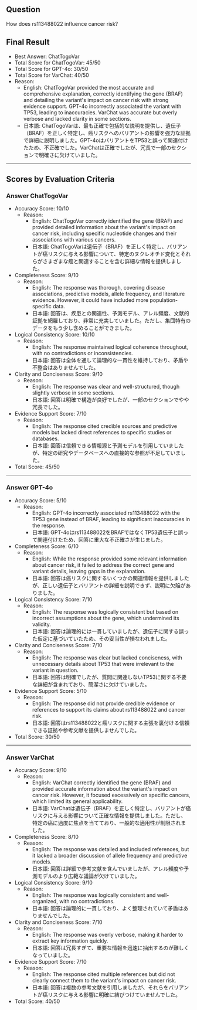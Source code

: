 ## Question

How does rs113488022 influence cancer risk?

## Final Result

- Best Answer: ChatTogoVar
- Total Score for ChatTogoVar: 45/50
- Total Score for GPT-4o: 30/50
- Total Score for VarChat: 40/50
- Reason:
  - English: ChatTogoVar provided the most accurate and comprehensive explanation, correctly identifying the gene (BRAF) and detailing the variant's impact on cancer risk with strong evidence support. GPT-4o incorrectly associated the variant with TP53, leading to inaccuracies. VarChat was accurate but overly verbose and lacked clarity in some sections.
  - 日本語: ChatTogoVarは、最も正確で包括的な説明を提供し、遺伝子（BRAF）を正しく特定し、癌リスクへのバリアントの影響を強力な証拠で詳細に説明しました。GPT-4oはバリアントをTP53と誤って関連付けたため、不正確でした。VarChatは正確でしたが、冗長で一部のセクションで明確さに欠けていました。

---

## Scores by Evaluation Criteria

### Answer ChatTogoVar
- Accuracy Score: 10/10
  - Reason: 
    - English: ChatTogoVar correctly identified the gene (BRAF) and provided detailed information about the variant's impact on cancer risk, including specific nucleotide changes and their associations with various cancers.
    - 日本語: ChatTogoVarは遺伝子（BRAF）を正しく特定し、バリアントが癌リスクに与える影響について、特定のヌクレオチド変化とそれらがさまざまな癌と関連することを含む詳細な情報を提供しました。
- Completeness Score: 9/10
  - Reason: 
    - English: The response was thorough, covering disease associations, predictive models, allele frequency, and literature evidence. However, it could have included more population-specific data.
    - 日本語: 回答は、疾患との関連性、予測モデル、アレル頻度、文献的証拠を網羅しており、非常に充実していました。ただし、集団特有のデータをもう少し含めることができました。
- Logical Consistency Score: 10/10
  - Reason: 
    - English: The response maintained logical coherence throughout, with no contradictions or inconsistencies.
    - 日本語: 回答は全体を通して論理的な一貫性を維持しており、矛盾や不整合はありませんでした。
- Clarity and Conciseness Score: 9/10
  - Reason: 
    - English: The response was clear and well-structured, though slightly verbose in some sections.
    - 日本語: 回答は明確で構造が良好でしたが、一部のセクションでやや冗長でした。
- Evidence Support Score: 7/10
  - Reason: 
    - English: The response cited credible sources and predictive models but lacked direct references to specific studies or databases.
    - 日本語: 回答は信頼できる情報源と予測モデルを引用していましたが、特定の研究やデータベースへの直接的な参照が不足していました。
- Total Score: 45/50

---

### Answer GPT-4o
- Accuracy Score: 5/10
  - Reason: 
    - English: GPT-4o incorrectly associated rs113488022 with the TP53 gene instead of BRAF, leading to significant inaccuracies in the response.
    - 日本語: GPT-4oはrs113488022をBRAFではなくTP53遺伝子と誤って関連付けたため、回答に重大な不正確さが生じました。
- Completeness Score: 6/10
  - Reason: 
    - English: While the response provided some relevant information about cancer risk, it failed to address the correct gene and variant details, leaving gaps in the explanation.
    - 日本語: 回答は癌リスクに関するいくつかの関連情報を提供しましたが、正しい遺伝子とバリアントの詳細を説明できず、説明に欠陥がありました。
- Logical Consistency Score: 7/10
  - Reason: 
    - English: The response was logically consistent but based on incorrect assumptions about the gene, which undermined its validity.
    - 日本語: 回答は論理的には一貫していましたが、遺伝子に関する誤った仮定に基づいていたため、その妥当性が損なわれました。
- Clarity and Conciseness Score: 7/10
  - Reason: 
    - English: The response was clear but lacked conciseness, with unnecessary details about TP53 that were irrelevant to the variant in question.
    - 日本語: 回答は明確でしたが、質問に関連しないTP53に関する不要な詳細が含まれており、簡潔さに欠けていました。
- Evidence Support Score: 5/10
  - Reason: 
    - English: The response did not provide credible evidence or references to support its claims about rs113488022 and cancer risk.
    - 日本語: 回答はrs113488022と癌リスクに関する主張を裏付ける信頼できる証拠や参考文献を提供しませんでした。
- Total Score: 30/50

---

### Answer VarChat
- Accuracy Score: 9/10
  - Reason: 
    - English: VarChat correctly identified the gene (BRAF) and provided accurate information about the variant's impact on cancer risk. However, it focused excessively on specific cancers, which limited its general applicability.
    - 日本語: VarChatは遺伝子（BRAF）を正しく特定し、バリアントが癌リスクに与える影響について正確な情報を提供しました。ただし、特定の癌に過度に焦点を当てており、一般的な適用性が制限されました。
- Completeness Score: 8/10
  - Reason: 
    - English: The response was detailed and included references, but it lacked a broader discussion of allele frequency and predictive models.
    - 日本語: 回答は詳細で参考文献を含んでいましたが、アレル頻度や予測モデルのより広範な議論が欠けていました。
- Logical Consistency Score: 9/10
  - Reason: 
    - English: The response was logically consistent and well-organized, with no contradictions.
    - 日本語: 回答は論理的に一貫しており、よく整理されていて矛盾はありませんでした。
- Clarity and Conciseness Score: 7/10
  - Reason: 
    - English: The response was overly verbose, making it harder to extract key information quickly.
    - 日本語: 回答は冗長すぎて、重要な情報を迅速に抽出するのが難しくなっていました。
- Evidence Support Score: 7/10
  - Reason: 
    - English: The response cited multiple references but did not clearly connect them to the variant's impact on cancer risk.
    - 日本語: 回答は複数の参考文献を引用しましたが、それらをバリアントが癌リスクに与える影響に明確に結びつけていませんでした。
- Total Score: 40/50